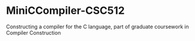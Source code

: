 # MiniCCompiler-CSC512
Constructing a compiler for the C language, part of graduate coursework in Compiler Construction
